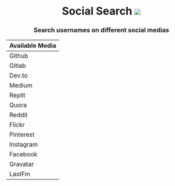 <h1 align="center"> Social Search <img src="https://img.icons8.com/external-vitaliy-gorbachev-lineal-color-vitaly-gorbachev/30/000000/external-magnifier-infographic-elements-vitaliy-gorbachev-lineal-color-vitaly-gorbachev.png"/> </h1>

<h3 align="center">Search usernames on different social medias </h3>


|Available Media|
| -----------   |
| Github        |
| Gitlab        |
| Dev.to        |
| Medium        |
| Replit        |
| Quora         |
| Reddit        |
| Flickr        |
| Pinterest     |
| Instagram     |
| Facebook      |
| Gravatar      |
| LastFm        |


